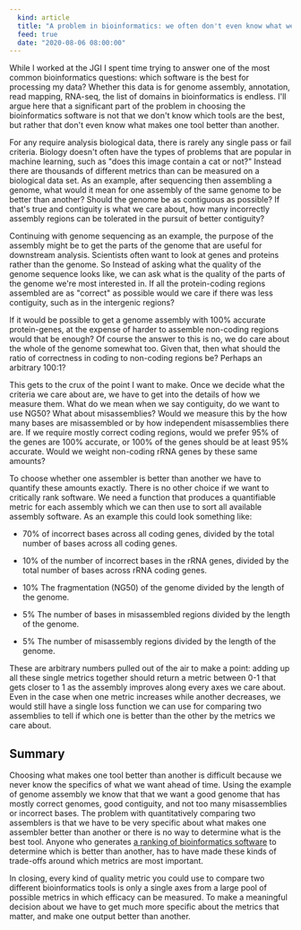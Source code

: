 ```yaml
---
  kind: article
  title: "A problem in bioinformatics: we often don't even know what we want."
  feed: true
  date: "2020-08-06 08:00:00"
---
```


While I worked at the JGI I spent time trying to answer one of the most
common bioinformatics questions: which software is the best for processing my
data? Whether this data is for genome assembly, annotation, read mapping,
RNA-seq, the list of domains in bioinformatics is endless. I'll argue here that
a significant part of the problem in choosing the bioinformatics software is
not that we don't know which tools are the best, but rather that don't even
know what makes one tool better than another.

For any require analysis biological data, there is rarely any single pass or
fail criteria. Biology doesn't often have the types of problems that are
popular in machine learning, such as "does this image contain a cat or not?"
Instead there are thousands of different metrics than can be measured on a
biological data set. As an example, after sequencing then assembling a genome,
what would it mean for one assembly of the same genome to be better than
another? Should the genome be as contiguous as possible? If that's true and
contiguity is what we care about, how many incorrectly assembly regions can be
tolerated in the pursuit of better contiguity?

Continuing with genome sequencing as an example, the purpose of the assembly
might be to get the parts of the genome that are useful for downstream
analysis. Scientists often want to look at genes and proteins rather than the
genome. So Instead of asking what the quality of the genome sequence looks
like, we can ask what is the quality of the parts of the genome we're most
interested in. If all the protein-coding regions assembled are as "correct" as
possible would we care if there was less contiguity, such as in the intergenic
regions?

If it would be possible to get a genome assembly with 100% accurate
protein-genes, at the expense of harder to assemble non-coding regions would
that be enough? Of course the answer to this is no, we do care about the whole
of the genome somewhat too. Given that, then what should the ratio of
correctness in coding to non-coding regions be? Perhaps an arbitrary 100:1?

This gets to the crux of the point I want to make. Once we decide what the
criteria we care about are, we have to get into the details of how we measure
them. What do we mean when we say contiguity, do we want to use NG50? What
about misassemblies? Would we measure this by the how many bases are
misassembled or by how independent misassemblies there are. If we require
mostly correct coding regions, would we prefer 95% of the genes are 100%
accurate, or 100% of the genes should be at least 95% accurate. Would we weight
non-coding rRNA genes by these same amounts?

To choose whether one assembler is better than another we have to quantify
these amounts exactly. There is no other choice if we want to critically rank
software. We need a function that produces a quantifiable metric for each
assembly which we can then use to sort all available assembly software. As an
example this could look something like:

  * 70% of incorrect bases across all coding genes, divided by the total number
    of bases across all coding genes.

  * 10% of the number of incorrect bases in the rRNA genes, divided by the
    total number of bases across rRNA coding genes.

  * 10% The fragmentation (NG50) of the genome divided by the length of the
    genome.

  * 5% The number of bases in misassembled regions divided by the length of the
    genome.

  * 5% The number of misassembly regions divided by the length of the genome.

These are arbitrary numbers pulled out of the air to make a point: adding up
all these single metrics together should return a metric between 0-1 that gets
closer to 1 as the assembly improves along every axes we care about. Even in
the case when one metric increases while another decreases, we would still have
a single loss function we can use for comparing two assemblies to tell if which
one is better than the other by the metrics we care about.

## Summary

Choosing what makes one tool better than another is difficult because we never
know the specifics of what we want ahead of time. Using the example of genome
assembly we know that that we want a good genome that has mostly correct
genomes, good contiguity, and not too many misassemblies or incorrect bases.
The problem with quantitatively comparing two assemblers is that we have to be
very specific about what makes one assembler better than another or there is no
way to determine what is the best tool. Anyone who generates [a ranking of
bioinformatics software][ranking] to determine which is better than another,
has to have made these kinds of trade-offs around which metrics are most
important.

[ranking]: /post/automating-selection-of-genome-assembly-software/

In closing, every kind of quality metric you could use to compare two different
bioinformatics tools is only a single axes from a large pool of possible metrics
in which efficacy can be measured. To make a meaningful decision about we have
to get much more specific about the metrics that matter, and make one output
better than another.
